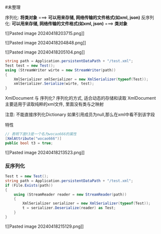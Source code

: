 #未整理 

序列化: **将类对象**   ===>  **可以用来存储, 网络传输的文件格式(如xml, json)**
反序列化: **可以用来存储, 网络传输的文件格式(如xml, json)** ===> **类对象**

![[Pasted image 20240418203715.png]]

![[Pasted image 20240418204848.png]]

![[Pasted image 20240418205104.png]]


```csharp
string path = Application.persistentDataPath + "/test.xml";
Test test = new Test();
using (StreamWriter wirte = new StreamWriter(path))
{
    XmlSerializer xmlSerializer = new XmlSerializer(typeof(Test));
    xmlSerializer.Serialize(wirte, test);
}
```

XmlDocument 与 序列化? 
序列化的方式, 适合动态的存储和读取
XmlDocument主要适用于读取纯粹的xml文件, 里面没有类与之映射


注意:
不能直接序列化Dictionary
如果引用成员为null,那么在xml中看不到该字段


特性
```csharp
// 表明下面t3是一个名为wocao666的属性
[XmlAttribute("wocao666")]
public bool t3 = true;
```


![[Pasted image 20240418213523.png]]


### 反序列化
```csharp
Test t = new Test();
string path = Application.persistentDataPath + "/test.xml";
if (File.Exists(path))
{
    using (StreamReader reader = new StreamReader(path))
    {
        XmlSerializer serializer = new XmlSerializer(typeof(Test));
        t = serializer.Deserialize(reader) as Test;
    }
}
```


![[Pasted image 20240418215129.png]]